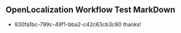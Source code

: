 ## OpenLocalization Workflow Test MarkDown
* 830fa1bc-799c-49f1-bba2-c42c63cb3c80 thanks!

<!--HONumber=Jul16_HO4-->


